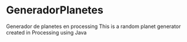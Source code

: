 # GeneradorPlanetes
Generador de planetes en processing
This is a random planet generator created in Processing using Java

